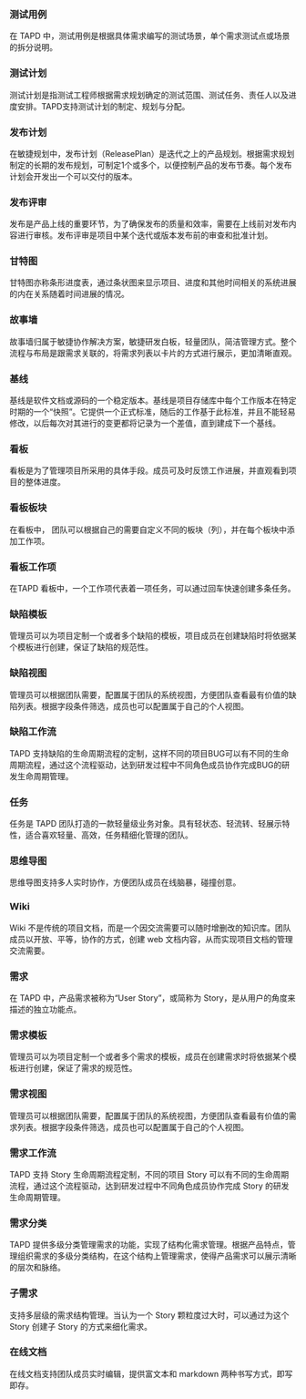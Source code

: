 ### 测试用例
在 TAPD 中，测试用例是根据具体需求编写的测试场景，单个需求测试点或场景的拆分说明。
### 测试计划
测试计划是指测试工程师根据需求规划确定的测试范围、测试任务、责任人以及进度安排。TAPD支持测试计划的制定、规划与分配。
### 发布计划
在敏捷规划中，发布计划（ReleasePlan）是迭代之上的产品规划。根据需求规划制定的长期的发布规划，可制定1个或多个，以便控制产品的发布节奏。每个发布计划会开发出一个可以交付的版本。
### 发布评审
发布是产品上线的重要环节，为了确保发布的质量和效率，需要在上线前对发布内容进行审核。发布评审是项目中某个迭代或版本发布前的审查和批准计划。
### 甘特图
甘特图亦称条形进度表，通过条状图来显示项目、进度和其他时间相关的系统进展的内在关系随着时间进展的情况。
### 故事墙
故事墙归属于敏捷协作解决方案，敏捷研发白板，轻量团队，简洁管理方式。整个流程与布局是跟需求关联的，将需求列表以卡片的方式进行展示，更加清晰直观。
### 基线
基线是软件文档或源码的一个稳定版本。基线是项目存储库中每个工作版本在特定时期的一个“快照”。它提供一个正式标准，随后的工作基于此标准，并且不能轻易修改，以后每次对其进行的变更都将记录为一个差值，直到建成下一个基线。
### 看板
看板是为了管理项目所采用的具体手段。成员可及时反馈工作进展，并直观看到项目的整体进度。
### 看板板块
在看板中， 团队可以根据自己的需要自定义不同的板块（列），并在每个板块中添加工作项。
### 看板工作项
在TAPD 看板中，一个工作项代表着一项任务，可以通过回车快速创建多条任务。
### 缺陷模板
管理员可以为项目定制一个或者多个缺陷的模板，项目成员在创建缺陷时将依据某个模板进行创建，保证了缺陷的规范性。
### 缺陷视图
管理员可以根据团队需要，配置属于团队的系统视图，方便团队查看最有价值的缺陷列表。根据字段条件筛选，成员也可以配置属于自己的个人视图。
### 缺陷工作流
TAPD 支持缺陷的生命周期流程的定制，这样不同的项目BUG可以有不同的生命周期流程，通过这个流程驱动，达到研发过程中不同角色成员协作完成BUG的研发生命周期管理。
### 任务
任务是 TAPD 团队打造的一款轻量级业务对象。具有轻状态、轻流转、轻展示特性，适合喜欢轻量、高效，任务精细化管理的团队。
### 思维导图
思维导图支持多人实时协作，方便团队成员在线脑暴，碰撞创意。
### Wiki
Wiki 不是传统的项目文档，而是一个因交流需要可以随时增删改的知识库。团队成员以开放、平等，协作的方式，创建  web 文档内容，从而实现项目文档的管理交流需要。
### 需求
在 TAPD 中，产品需求被称为“User Story”，或简称为 Story，是从用户的角度来描述的独立功能点。
### 需求模板
管理员可以为项目定制一个或者多个需求的模板，成员在创建需求时将依据某个模板进行创建，保证了需求的规范性。
### 需求视图
管理员可以根据团队需要，配置属于团队的系统视图，方便团队查看最有价值的需求列表。根据字段条件筛选，成员也可以配置属于自己的个人视图。
### 需求工作流
TAPD 支持 Story 生命周期流程定制，不同的项目 Story 可以有不同的生命周期流程，通过这个流程驱动，达到研发过程中不同角色成员协作完成 Story 的研发生命周期管理。
### 需求分类
TAPD 提供多级分类管理需求的功能，实现了结构化需求管理。根据产品特点，管理组织需求的多级分类结构，在这个结构上管理需求，使得产品需求可以展示清晰的层次和脉络。
### 子需求
支持多层级的需求结构管理。当认为一个 Story 颗粒度过大时，可以通过为这个 Story  创建子 Story 的方式来细化需求。
### 在线文档
在线文档支持团队成员实时编辑，提供富文本和 markdown 两种书写方式，即写即存。



